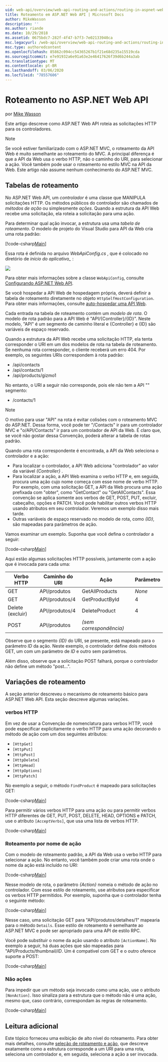 ```yaml
---
uid: web-api/overview/web-api-routing-and-actions/routing-in-aspnet-web-api
title: Roteamento em ASP.NET Web API | Microsoft Docs
author: MikeWasson
description: ''
ms.author: riande
ms.date: 10/29/2018
ms.assetid: 0675bdc7-282f-4f47-b7f3-7e02133940ca
msc.legacyurl: /web-api/overview/web-api-routing-and-actions/routing-in-aspnet-web-api
msc.type: authoredcontent
ms.openlocfilehash: 85862c094cc54365267b1f21e68d235a15519cda
ms.sourcegitcommit: e7e91932a6e91a63e2e46417626f39d6b244a3ab
ms.translationtype: MT
ms.contentlocale: pt-BR
ms.lasthandoff: 03/06/2020
ms.locfileid: "78557606"
---
```

# <a name="routing-in-aspnet-web-api"></a>Roteamento no ASP.NET Web API

por [Mike Wasson](https://github.com/MikeWasson)

Este artigo descreve como ASP.NET Web API roteia as solicitações HTTP para os controladores.

> [!NOTE]
> Se você estiver familiarizado com o ASP.NET MVC, o roteamento da API Web é muito semelhante ao roteamento do MVC. A principal diferença é que a API da Web usa o verbo HTTP, não o caminho do URI, para selecionar a ação. Você também pode usar o roteamento no estilo MVC na API da Web. Este artigo não assume nenhum conhecimento do ASP.NET MVC.

## <a name="routing-tables"></a>Tabelas de roteamento

No ASP.NET Web API, um *controlador* é uma classe que MANIPULA solicitações HTTP. Os métodos públicos do controlador são chamados de *métodos de ação* ou simplesmente *ações*. Quando a estrutura da API Web recebe uma solicitação, ela roteia a solicitação para uma ação.

Para determinar qual ação invocar, a estrutura usa uma *tabela de roteamento*. O modelo de projeto do Visual Studio para API da Web cria uma rota padrão:

[!code-csharp[Main](routing-in-aspnet-web-api/samples/sample1.cs)]

Essa rota é definida no arquivo *WebApiConfig.cs* , que é colocado no diretório de *início do aplicativo\_* :

![](routing-in-aspnet-web-api/_static/image1.png)

Para obter mais informações sobre a classe `WebApiConfig`, consulte [Configurando ASP.NET Web API](../advanced/configuring-aspnet-web-api.md).

Se você hospedar a API Web de hospedagem própria, deverá definir a tabela de roteamento diretamente no objeto `HttpSelfHostConfiguration`. Para obter mais informações, consulte [auto-hospedar uma API Web](../older-versions/self-host-a-web-api.md).

Cada entrada na tabela de roteamento contém um *modelo de rota*. O modelo de rota padrão para a API Web é &quot;API/{Controller}/{ID}&quot;. Neste modelo, &quot;API&quot; é um segmento de caminho literal e {Controller} e {ID} são variáveis de espaço reservado.

Quando a estrutura da API Web recebe uma solicitação HTTP, ela tenta corresponder o URI em um dos modelos de rota na tabela de roteamento. Se nenhuma rota corresponder, o cliente receberá um erro 404. Por exemplo, os seguintes URIs correspondem à rota padrão:

- /api/contacts
- /api/contacts/1
- /api/products/gizmo1

No entanto, o URI a seguir não corresponde, pois ele não tem a API &quot;&quot; segmento:

- /contacts/1

> [!NOTE]
> O motivo para usar "API" na rota é evitar colisões com o roteamento MVC do ASP.NET. Dessa forma, você pode ter &quot;/Contacts&quot; ir para um controlador MVC e &quot;o/API/Contacts&quot; ir para um controlador de API da Web. É claro que, se você não gostar dessa Convenção, poderá alterar a tabela de rotas padrão.

Quando uma rota correspondente é encontrada, a API da Web seleciona o controlador e a ação:

- Para localizar o controlador, a API Web adiciona &quot;controlador&quot; ao valor da variável *{Controller}* .
- Para localizar a ação, a API Web examina o verbo HTTP e, em seguida, procura uma ação cujo nome começa com esse nome de verbo HTTP. Por exemplo, com uma solicitação GET, a API da Web procura uma ação prefixada com &quot;obter&quot;, como &quot;GetContact&quot; ou &quot;GetAllContacts&quot;. Essa convenção se aplica somente aos verbos de GET, POST, PUT, excluir, cabeçalho, opções e PATCH. Você pode habilitar outros verbos HTTP usando atributos em seu controlador. Veremos um exemplo disso mais tarde.
- Outras variáveis de espaço reservado no modelo de rota, como *{ID},* são mapeadas para parâmetros de ação.

Vamos examinar um exemplo. Suponha que você defina o controlador a seguir:

[!code-csharp[Main](routing-in-aspnet-web-api/samples/sample2.cs)]

Aqui estão algumas solicitações HTTP possíveis, juntamente com a ação que é invocada para cada uma:

| Verbo HTTP | Caminho do URI | Ação | Parâmetro |
| --- | --- | --- | --- |
| GET | API/produtos | GetAllProducts | *None* |
| GET | API/produtos/4 | GetProductById | 4 |
| Delete (excluir) | API/produtos/4 | DeleteProduct | 4 |
| POST | API/produtos | *(sem correspondência)* |  |

Observe que o segmento *{ID}* do URI, se presente, está mapeado para o parâmetro *ID* da ação. Neste exemplo, o controlador define dois métodos GET, um com um parâmetro de *ID* e outro sem parâmetros.

Além disso, observe que a solicitação POST falhará, porque o controlador não define um método &quot;post...&quot;.

## <a name="routing-variations"></a>Variações de roteamento

A seção anterior descreveu o mecanismo de roteamento básico para ASP.NET Web API. Esta seção descreve algumas variações.

### <a name="http-verbs"></a>verbos HTTP

Em vez de usar a Convenção de nomenclatura para verbos HTTP, você pode especificar explicitamente o verbo HTTP para uma ação decorando o método de ação com um dos seguintes atributos:

- `[HttpGet]`
- `[HttpPut]`
- `[HttpPost]`
- `[HttpDelete]`
- `[HttpHead]`
- `[HttpOptions]`
- `[HttpPatch]`

No exemplo a seguir, o método `FindProduct` é mapeado para solicitações GET:

[!code-csharp[Main](routing-in-aspnet-web-api/samples/sample3.cs)]

Para permitir vários verbos HTTP para uma ação ou para permitir verbos HTTP diferentes de GET, PUT, POST, DELETE, HEAD, OPTIONS e PATCH, use o atributo `[AcceptVerbs]`, que usa uma lista de verbos HTTP.

[!code-csharp[Main](routing-in-aspnet-web-api/samples/sample4.cs)]

<a id="routing_by_action_name"></a>
### <a name="routing-by-action-name"></a>Roteamento por nome de ação

Com o modelo de roteamento padrão, a API da Web usa o verbo HTTP para selecionar a ação. No entanto, você também pode criar uma rota onde o nome da ação está incluído no URI:

[!code-csharp[Main](routing-in-aspnet-web-api/samples/sample5.cs)]

Nesse modelo de rota, o parâmetro *{Action}* nomeia o método de ação no controlador. Com esse estilo de roteamento, use atributos para especificar os verbos HTTP permitidos. Por exemplo, suponha que o controlador tenha o seguinte método:

[!code-csharp[Main](routing-in-aspnet-web-api/samples/sample6.cs)]

Nesse caso, uma solicitação GET para "API/produtos/detalhes/1" mapearia para o método `Details`. Esse estilo de roteamento é semelhante ao ASP.NET MVC e pode ser apropriado para uma API de estilo RPC.

Você pode substituir o nome da ação usando o atributo `[ActionName]`. No exemplo a seguir, há duas ações que são mapeadas para &quot;API/Products/thumbnail/*ID*. Um é compatível com GET e o outro oferece suporte a POST:

[!code-csharp[Main](routing-in-aspnet-web-api/samples/sample7.cs)]

### <a name="non-actions"></a>Não ações

Para impedir que um método seja invocado como uma ação, use o atributo `[NonAction]`. Isso sinaliza para a estrutura que o método não é uma ação, mesmo que, caso contrário, correspondam às regras de roteamento.

[!code-csharp[Main](routing-in-aspnet-web-api/samples/sample8.cs)]

## <a name="further-reading"></a>Leitura adicional

Este tópico forneceu uma exibição de alto nível do roteamento. Para obter mais detalhes, consulte [seleção de roteamento e ação](routing-and-action-selection.md), que descreve exatamente como a estrutura corresponde a um URI para uma rota, seleciona um controlador e, em seguida, seleciona a ação a ser invocada.
